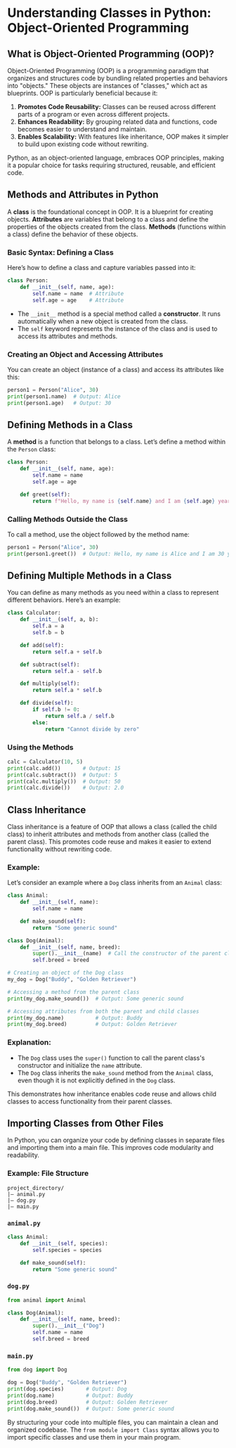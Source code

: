 # Understanding Classes in Python: Object-Oriented Programming

## What is Object-Oriented Programming (OOP)?
Object-Oriented Programming (OOP) is a programming paradigm that organizes and structures code by bundling related properties and behaviors into "objects." These objects are instances of "classes," which act as blueprints. OOP is particularly beneficial because it:

1. **Promotes Code Reusability:** Classes can be reused across different parts of a program or even across different projects.
2. **Enhances Readability:** By grouping related data and functions, code becomes easier to understand and maintain.
3. **Enables Scalability:** With features like inheritance, OOP makes it simpler to build upon existing code without rewriting.

Python, as an object-oriented language, embraces OOP principles, making it a popular choice for tasks requiring structured, reusable, and efficient code.

## Methods and Attributes in Python
A **class** is the foundational concept in OOP. It is a blueprint for creating objects. **Attributes** are variables that belong to a class and define the properties of the objects created from the class. **Methods** (functions within a class) define the behavior of these objects.

### Basic Syntax: Defining a Class
Here’s how to define a class and capture variables passed into it:

```python
class Person:
    def __init__(self, name, age):
        self.name = name  # Attribute
        self.age = age    # Attribute
```

- The `__init__` method is a special method called a **constructor**. It runs automatically when a new object is created from the class.
- The `self` keyword represents the instance of the class and is used to access its attributes and methods.

### Creating an Object and Accessing Attributes
You can create an object (instance of a class) and access its attributes like this:

```python
person1 = Person("Alice", 30)
print(person1.name)  # Output: Alice
print(person1.age)   # Output: 30
```

## Defining Methods in a Class
A **method** is a function that belongs to a class. Let’s define a method within the `Person` class:

```python
class Person:
    def __init__(self, name, age):
        self.name = name
        self.age = age

    def greet(self):
        return f"Hello, my name is {self.name} and I am {self.age} years old."
```

### Calling Methods Outside the Class
To call a method, use the object followed by the method name:

```python
person1 = Person("Alice", 30)
print(person1.greet())  # Output: Hello, my name is Alice and I am 30 years old.
```

## Defining Multiple Methods in a Class
You can define as many methods as you need within a class to represent different behaviors. Here’s an example:

```python
class Calculator:
    def __init__(self, a, b):
        self.a = a
        self.b = b

    def add(self):
        return self.a + self.b

    def subtract(self):
        return self.a - self.b

    def multiply(self):
        return self.a * self.b

    def divide(self):
        if self.b != 0:
            return self.a / self.b
        else:
            return "Cannot divide by zero"
```

### Using the Methods

```python
calc = Calculator(10, 5)
print(calc.add())       # Output: 15
print(calc.subtract())  # Output: 5
print(calc.multiply())  # Output: 50
print(calc.divide())    # Output: 2.0
```

## Class Inheritance
Class inheritance is a feature of OOP that allows a class (called the child class) to inherit attributes and methods from another class (called the parent class). This promotes code reuse and makes it easier to extend functionality without rewriting code.

### Example:
Let’s consider an example where a `Dog` class inherits from an `Animal` class:

```python
class Animal:
    def __init__(self, name):
        self.name = name

    def make_sound(self):
        return "Some generic sound"

class Dog(Animal):
    def __init__(self, name, breed):
        super().__init__(name)  # Call the constructor of the parent class
        self.breed = breed

# Creating an object of the Dog class
my_dog = Dog("Buddy", "Golden Retriever")

# Accessing a method from the parent class
print(my_dog.make_sound())  # Output: Some generic sound

# Accessing attributes from both the parent and child classes
print(my_dog.name)          # Output: Buddy
print(my_dog.breed)         # Output: Golden Retriever
```

### Explanation:
- The `Dog` class uses the `super()` function to call the parent class's constructor and initialize the `name` attribute.
- The `Dog` class inherits the `make_sound` method from the `Animal` class, even though it is not explicitly defined in the `Dog` class.

This demonstrates how inheritance enables code reuse and allows child classes to access functionality from their parent classes.

## Importing Classes from Other Files
In Python, you can organize your code by defining classes in separate files and importing them into a main file. This improves code modularity and readability.

### Example: File Structure
```
project_directory/
|— animal.py
|— dog.py
|— main.py
```

### `animal.py`
```python
class Animal:
    def __init__(self, species):
        self.species = species

    def make_sound(self):
        return "Some generic sound"
```

### `dog.py`
```python
from animal import Animal

class Dog(Animal):
    def __init__(self, name, breed):
        super().__init__("Dog")
        self.name = name
        self.breed = breed
```

### `main.py`
```python
from dog import Dog

dog = Dog("Buddy", "Golden Retriever")
print(dog.species)       # Output: Dog
print(dog.name)          # Output: Buddy
print(dog.breed)         # Output: Golden Retriever
print(dog.make_sound())  # Output: Some generic sound
```

By structuring your code into multiple files, you can maintain a clean and organized codebase. The `from module import Class` syntax allows you to import specific classes and use them in your main program.
